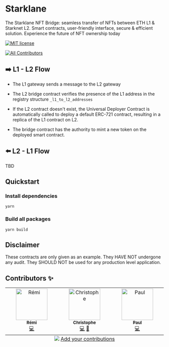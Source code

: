 # Starklane

The Starklane NFT Bridge: seamless transfer of NFTs between ETH L1 &amp; Starknet L2. Smart contracts, user-friendly interface, secure &amp; efficient solution. Experience the future of NFT ownership today

[![MIT license](https://img.shields.io/badge/License-MIT-blue.svg)](https://lbesson.mit-license.org/)

<!-- ALL-CONTRIBUTORS-BADGE:START - Do not remove or modify this section -->

[![All Contributors](https://img.shields.io/badge/all_contributors-3-orange.svg?style=flat-square)](#contributors-)

<!-- ALL-CONTRIBUTORS-BADGE:END -->

##

## ➡️ L1 - L2 Flow

- The L1 gateway sends a message to the L2 gateway

- The L2 bridge contract verifies the presence of the L1 address in the registry structure `_l1_to_l2_addresses`

- If the L2 contract doesn't exist, the Universal Deployer Contract is automatically called to deploy a default ERC-721 contract, resulting in a replica of the L1 contract on L2.

- The bridge contract has the authority to mint a new token on the deployed smart contract.

## ⬅️ L2 - L1 Flow

TBD

## Quickstart

### Install dependencies

`yarn`

### Build all packages

`yarn build`

## Disclaimer

These contracts are only given as an example. They HAVE NOT undergone any audit. They SHOULD NOT be used for any production level application.

## Contributors ✨

<!-- ALL-CONTRIBUTORS-LIST:START - Do not remove or modify this section -->
<!-- prettier-ignore-start -->
<!-- markdownlint-disable -->
<table>
  <tbody>
    <tr>
      <td align="center" valign="top" width="14.28%"><a href="https://github.com/remiroyc"><img src="https://avatars.githubusercontent.com/u/11146088?v=4?s=100" width="100px;" alt="Rémi"/><br /><sub><b>Rémi</b></sub></a><br /><a href="https://github.com/ScreenshotLabs/starklane/commits?author=remiroyc" title="Code">💻</a></td>
      <td align="center" valign="top" width="14.28%"><a href="https://github.com/kwiss"><img src="https://avatars.githubusercontent.com/u/243668?v=4?s=100" width="100px;" alt="Christophe"/><br /><sub><b>Christophe</b></sub></a><br /><a href="https://github.com/ScreenshotLabs/starklane/commits?author=kwiss" title="Code">💻</a> <a href="#design-kwiss" title="Design">🎨</a></td>
      <td align="center" valign="top" width="14.28%"><a href="https://github.com/gershon"><img src="https://avatars.githubusercontent.com/u/55589?v=4?s=100" width="100px;" alt="Paul"/><br /><sub><b>Paul</b></sub></a><br /><a href="https://github.com/ScreenshotLabs/starklane/commits?author=gershon" title="Code">💻</a></td>
    </tr>
  </tbody>
  <tfoot>
    <tr>
      <td align="center" size="13px" colspan="7">
        <img src="https://raw.githubusercontent.com/all-contributors/all-contributors-cli/1b8533af435da9854653492b1327a23a4dbd0a10/assets/logo-small.svg">
          <a href="https://all-contributors.js.org/docs/en/bot/usage">Add your contributions</a>
        </img>
      </td>
    </tr>
  </tfoot>
</table>

<!-- markdownlint-restore -->
<!-- prettier-ignore-end -->

<!-- ALL-CONTRIBUTORS-LIST:END -->
